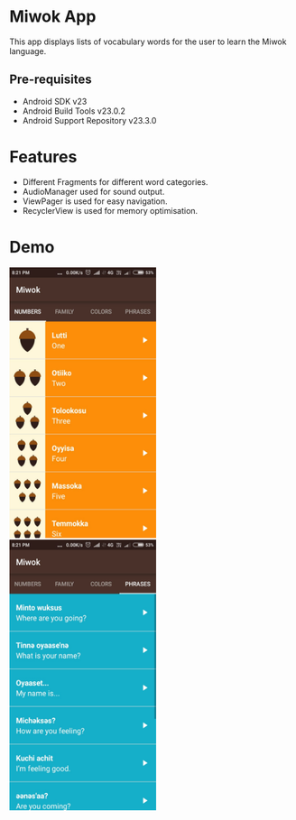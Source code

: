 Miwok App
===================================

This app displays lists of vocabulary words for the user to learn the Miwok language.


Pre-requisites
--------------

- Android SDK v23
- Android Build Tools v23.0.2
- Android Support Repository v23.3.0

# Features
- Different Fragments for different word categories.
- AudioManager used for sound output.
- ViewPager is used for easy navigation.
- RecyclerView is used for memory optimisation.

# Demo
<img src="https://github.com/dextroxd/Miwok/blob/master/1.jpeg?raw=true" height="480" width="260">
<img src="https://github.com/dextroxd/Miwok/blob/master/2.jpeg?raw=true" height="480" width="260">

